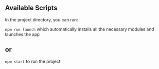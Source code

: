 ## Available Scripts

In the project directory, you can run:

`npm run launch` which automatically installs all the necessary modules and launches the app

## or

`npm start` to run the project
